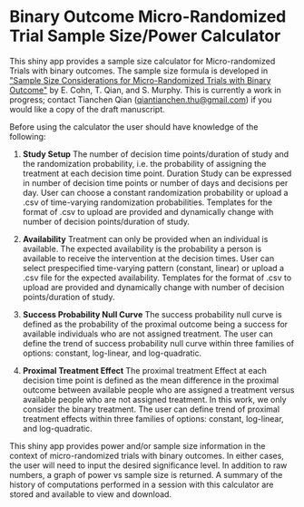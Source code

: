 # Binary Outcome Micro-Randomized Trial Sample Size/Power Calculator

This shiny app provides a sample size calculator for Micro-randomized Trials
with binary outcomes. The sample size formula is developed in ["Sample Size
Considerations for Micro-Randomized Trials with Binary
Outcome"](https://sites.google.com/view/tianchen-qian/research) by E. Cohn, T.
Qian, and S. Murphy. This is currently a work in progress; contact Tianchen Qian
(qiantianchen.thu@gmail.com) if you would like a copy of the draft manuscript.

Before using the calculator the user should have knowledge of the following:

1. **Study Setup**
The number of decision time points/duration of study and the randomization
probability, i.e. the probability of assigning the treatment at each decision
time point. Duration Study can be expressed in number of decision time points or
number of days and decisions per day. User can choose a constant randomization
probability or upload a .csv of time-varying randomization probabilities.
Templates for the format of .csv to upload are provided and dynamically change
with number of decision points/duration of study.

1. **Availability** 
Treatment can only be provided when an individual is available. The expected
availability is the probability a person is available to receive the
intervention at the decision times. User can select prespecified time-varying
pattern (constant, linear) or upload a .csv file  for the expected availability. 
Templates for the format of .csv to upload are provided and dynamically change 
with number of decision points/duration of study.

1. **Success Probability Null Curve** 
The success probability null curve is defined as the probability of the proximal
outcome being a success for available individuals who are not assigned
treatment. The user can define the trend of success probability null curve
within three families of options: constant, log-linear, and log-quadratic.

1. **Proximal Treatment Effect**
The proximal treatment Effect at each decision time point is defined as the mean
difference in the proximal outcome between available people who are assigned a
treatment versus available people who are not assigned treatment. In this work,
we only consider the binary treatment. The user can define trend of proximal
treatment effects within three families of options: constant, log-linear, and
log-quadratic.

This shiny app provides power and/or sample size information in the context of
micro-randomized trials with binary outcomes. In either cases, the user will
need to input the desired significance level. In addition to raw numbers, a
graph of power vs sample size is returned. A summary of the history of
computations performed in a session with this calculator are stored and
available to view and download.
